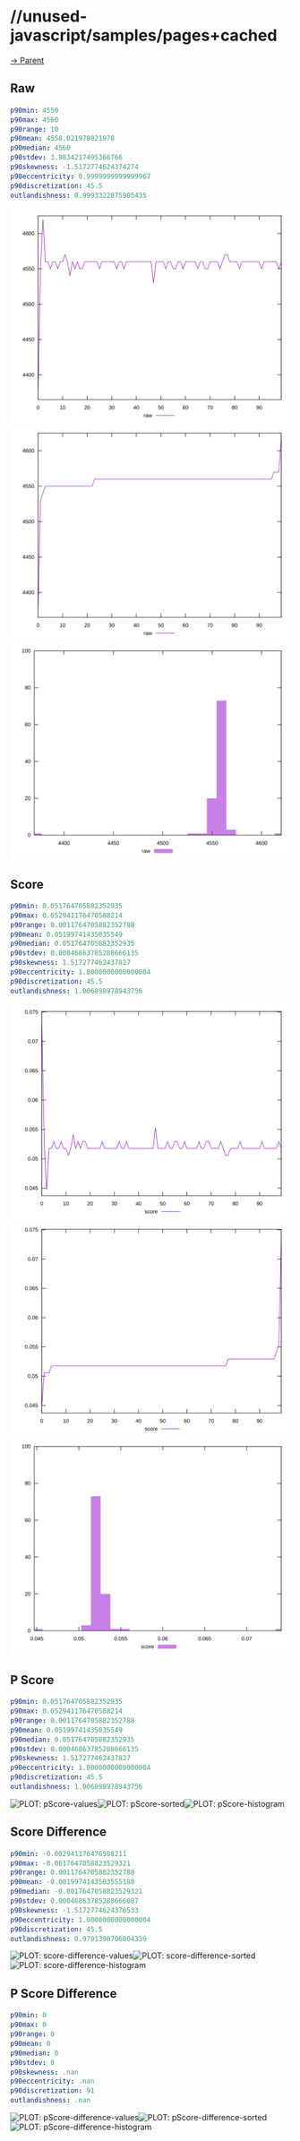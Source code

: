 
# //unused-javascript/samples/pages+cached

[→ Parent](../..)


## Raw


```yaml
p90min: 4550
p90max: 4560
p90range: 10
p90mean: 4558.021978021978
p90median: 4560
p90stdev: 3.9834217495366766
p90skewness: -1.5172774624374274
p90eccentricity: 0.9999999999999967
p90discretization: 45.5
outlandishness: 0.9993322875905435

```

![PLOT: raw-values](./raw/values.svg)![PLOT: raw-sorted](./raw/sorted.svg)![PLOT: raw-histogram](./raw/histogram.svg)
## Score


```yaml
p90min: 0.051764705882352935
p90max: 0.052941176470588214
p90range: 0.0011764705882352788
p90mean: 0.05199741435035549
p90median: 0.051764705882352935
p90stdev: 0.00046863785288666135
p90skewness: 1.517277462437827
p90eccentricity: 1.0000000000000004
p90discretization: 45.5
outlandishness: 1.006898978943756

```

![PLOT: score-values](./score/values.svg)![PLOT: score-sorted](./score/sorted.svg)![PLOT: score-histogram](./score/histogram.svg)
## P Score


```yaml
p90min: 0.051764705882352935
p90max: 0.052941176470588214
p90range: 0.0011764705882352788
p90mean: 0.05199741435035549
p90median: 0.051764705882352935
p90stdev: 0.00046863785288666135
p90skewness: 1.517277462437827
p90eccentricity: 1.0000000000000004
p90discretization: 45.5
outlandishness: 1.006898978943756

```

![PLOT: pScore-values](./pScore/values.svg)![PLOT: pScore-sorted](./pScore/sorted.svg)![PLOT: pScore-histogram](./pScore/histogram.svg)
## Score Difference


```yaml
p90min: -0.002941176470588211
p90max: -0.0017647058823529321
p90range: 0.0011764705882352788
p90mean: -0.0019974143503555188
p90median: -0.0017647058823529321
p90stdev: 0.00046863785288666087
p90skewness: -1.5172774624376533
p90eccentricity: 1.0000000000000004
p90discretization: 45.5
outlandishness: 0.9791390706004339

```

![PLOT: score-difference-values](./score-difference/values.svg)![PLOT: score-difference-sorted](./score-difference/sorted.svg)![PLOT: score-difference-histogram](./score-difference/histogram.svg)
## P Score Difference


```yaml
p90min: 0
p90max: 0
p90range: 0
p90mean: 0
p90median: 0
p90stdev: 0
p90skewness: .nan
p90eccentricity: .nan
p90discretization: 91
outlandishness: .nan

```

![PLOT: pScore-difference-values](./pScore-difference/values.svg)![PLOT: pScore-difference-sorted](./pScore-difference/sorted.svg)![PLOT: pScore-difference-histogram](./pScore-difference/histogram.svg)